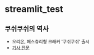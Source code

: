 # streamlit_test
## 쿠쉬쿠쉬의 역사
* 오리온, 페스츄리형 크래커 '쿠쉬쿠쉬' 출시
* [기사 전문](https://image.fnnews.com/resource/media/image/2018/01/02/201801020833518453_l.jpg)